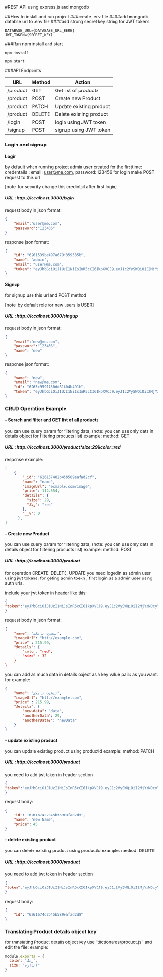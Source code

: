 #REST API using express.js and mongodb

##How to install and run project
###create .env file
####add mongodb databse url to .env file
####add strong secret key string for JWT tokens
```
DATABASE_URL={DATABASE_URL_HERE}
JWT_TOKEN={SECRET_KEY}
```
###Run npm install and start
```
npm install
```
```
npm start
```


###API Endpoints
                    
URL  | Method | Action
------------- | ------------- | -------------
/product  | GET | Get list of products
/product  | POST | Create new Product 
/product | PATCH | Update existing product
/product | DELETE | Delete existing product
/login | POST | login using JWT token
/signup | POST | signup using JWT token

### Login and signup
####  Login
by default when running project admin user created for the firsttime:
credentails : email: user@me.com, password: 123456
for login make POST request to this url

[note: for security change this credintail after first login]

##### URL : http://localhost:3000/login
request body in json format:
```json
{
    "email":"user@me.com",
    "password":"123456"
}
```

response json format:
```json
{
    "id": "6261539be497a679f359535b",
    "name": "admin",
    "email": "user@me.com",
    "token": "eyJhbGciOiJIUzI1NiIsInR5cCI6IkpXVCJ9.eyJ1c2VySWQiOiI2MjYxNTM5YmU0OTdhNjc5ZjM1OTUzNWIiLCJpYXQiOjE2NTA3MDY2NTAsImV4cCI6MTY1MTMxMTQ1MH0.5JD4rYK7lccyZo-kInqJmZtaHxi7NNIRFQw5Z_-i2-E"
}
```
####  Signup
for signup use this url and POST method

[note: by default role for new users is USER]

##### URL : http://localhost:3000/singup
request body in json format:
```json
{
    "email":"new@me.com",
    "password":"123456",
    "name": "new"
}
```

response json format:
```json
{
    "name": "new",
    "email": "new@me.com",
    "id": "6263c9591430dd81804b491b",
    "token": "eyJhbGciOiJIUzI1NiIsInR5cCI6IkpXVCJ9.eyJ1c2VySWQiOiI2MjYzYzk1OTE0MzBkZDgxODA0YjQ5MWIiLCJpYXQiOjE2NTA3MDY3NzcsImV4cCI6MTY1MTMxMTU3N30.6lCSmXyPD12ndEJ3e6THx3lGsyBHY0EkoY1_w6TJWGw"
}
```
### CRUD Operation Example
#### -  Serach and filter and GET list of all products
you can use query param for filtering data, (note: you can use only data in details object for filtering products list)
example:
method: GET
##### URL : http://localhost:3000/product?size:29&color=red
response example:
```json
[
	{
		"_id": "626167482b45b589eafad2cf",
		"name": "name",
		"imageUrl": "exmaple.com/image",
		"price": 112.554,
		"details": {
		  "size": 29,
		  "رنگ": "red"
		},
		"__v": 0
	  },
]
```
#### -  Create new Product
you can use query param for filtering data, (note: you can use only data in details object for filtering products list)
example:
method: POST
##### URL : http://localhost:3000/product
for operation CREATE, DELETE, UPDATE you need logedin as admin user using jwt tokens:
for geting admin toekn , first login as a admin user using auth urls.

include your jwt token in header like this:
```json
{
"token":"eyJhbGciOiJIUzI1NiIsInR5cCI6IkpXVCJ9.eyJ1c2VySWQiOiI2MjYxNDcyYjk5NDdlNWQ2NzEzZTc1YzIiLCJpYXQiOjE2NTA1NDM5MDYsImV4cCI6MTY1MTE0ODcwNn0.0ZZySC02OjXRJAgrcOmAF1HeAsvmN_qIrp8O3hr3KZ4"
}
```


request body in json format:
```json
{
	"name": "تیشرت نایکی",
	"imageUrl": "http//example.com",
	"price" : 215.99,
	"details": {
		"color: "red",
		"size" : 32
	}
}
```
you can add as much data in details object as a key value pairs as you want.
for example:
```json
{
	"name": "تیشرت نایکی",
	"imageUrl": "http//example.com",
	"price" : 215.99,
	"details": {
		"new-data": "data",
		"anotherData": 29,
		"anotherData2": "newData"
	}
}
```
#### -  update existing product
you can update existing product using productId
example:
method: PATCH
##### URL : http://localhost:3000/product
you need to add jwt token in header section
```json
{
"token":"eyJhbGciOiJIUzI1NiIsInR5cCI6IkpXVCJ9.eyJ1c2VySWQiOiI2MjYxNDcyYjk5NDdlNWQ2NzEzZTc1YzIiLCJpYXQiOjE2NTA1NDM5MDYsImV4cCI6MTY1MTE0ODcwNn0.0ZZySC02OjXRJAgrcOmAF1HeAsvmN_qIrp8O3hr3KZ4"
}
```
request body:
```json
{
    "id": "6261674c2b45b589eafad2d5",
    "name": "new Name",
    "price": 45
}
```

#### -  delete existing product
you can delete existing product using productId
example:
method: DELETE
##### URL : http://localhost:3000/product
you need to add jwt token in header section
```json
{
"token":"eyJhbGciOiJIUzI1NiIsInR5cCI6IkpXVCJ9.eyJ1c2VySWQiOiI2MjYxNDcyYjk5NDdlNWQ2NzEzZTc1YzIiLCJpYXQiOjE2NTA1NDM5MDYsImV4cCI6MTY1MTE0ODcwNn0.0ZZySC02OjXRJAgrcOmAF1HeAsvmN_qIrp8O3hr3KZ4"
}
```

request body:
```json
{
    "id": "6261674d2b45b589eafad2d8"
}
```

### Translating Product details object key
for translating Product details object key use "dictionares/product.js" and edit the file:
example:
```js
module.exports = {
  color: 'رنگ',
  size: "اندازه"
}
```
